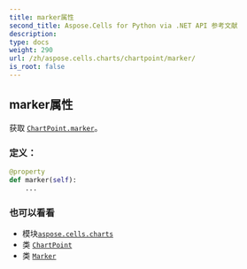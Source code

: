 ```yaml
---
title: marker属性
second_title: Aspose.Cells for Python via .NET API 参考文献
description:
type: docs
weight: 290
url: /zh/aspose.cells.charts/chartpoint/marker/
is_root: false
---
```

## marker属性

获取 [`ChartPoint.marker`](/cells/python-net/zh/aspose.cells.charts/chartpoint#marker)。
### 定义：
```python
@property
def marker(self):
    ...
```

### 也可以看看
* 模块[`aspose.cells.charts`](../../)
* 类 [`ChartPoint`](/cells/python-net/zh/aspose.cells.charts/chartpoint)
* 类 [`Marker`](/cells/python-net/zh/aspose.cells.charts/marker)
